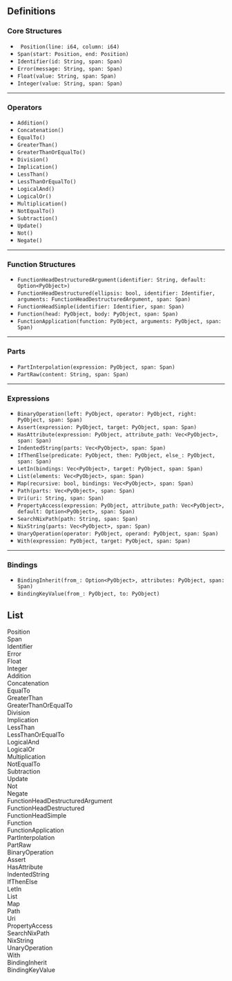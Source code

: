 ## Definitions
### Core Structures
- ` Position(line: i64, column: i64)`
- `Span(start: Position, end: Position)`
- `Identifier(id: String, span: Span)`
- `Error(message: String, span: Span)`
- `Float(value: String, span: Span)`
- `Integer(value: String, span: Span)`

---

### Operators
- `Addition()`
- `Concatenation()`
- `EqualTo()`
- `GreaterThan()`
- `GreaterThanOrEqualTo()`
- `Division()`
- `Implication()`
- `LessThan()`
- `LessThanOrEqualTo()`
- `LogicalAnd()`
- `LogicalOr()`
- `Multiplication()`
- `NotEqualTo()`
- `Subtraction()`
- `Update()`
- `Not()`
- `Negate()`

---

### Function Structures
- `FunctionHeadDestructuredArgument(identifier: String, default: Option<PyObject>)`
- `FunctionHeadDestructured(ellipsis: bool, identifier: Identifier, arguments: FunctionHeadDestructuredArgument, span: Span)`
- `FunctionHeadSimple(identifier: Identifier, span: Span)`
- `Function(head: PyObject, body: PyObject, span: Span)`
- `FunctionApplication(function: PyObject, arguments: PyObject, span: Span)`

---

### Parts
- `PartInterpolation(expression: PyObject, span: Span)`
- `PartRaw(content: String, span: Span)`

---

### Expressions
- `BinaryOperation(left: PyObject, operator: PyObject, right: PyObject, span: Span)`
- `Assert(expression: PyObject, target: PyObject, span: Span)`
- `HasAttribute(expression: PyObject, attribute_path: Vec<PyObject>, span: Span)`
- `IndentedString(parts: Vec<PyObject>, span: Span)`
- `IfThenElse(predicate: PyObject, then: PyObject, else_: PyObject, span: Span)`
- `LetIn(bindings: Vec<PyObject>, target: PyObject, span: Span)`
- `List(elements: Vec<PyObject>, span: Span)`
- `Map(recursive: bool, bindings: Vec<PyObject>, span: Span)`
- `Path(parts: Vec<PyObject>, span: Span)`
- `Uri(uri: String, span: Span)`
- `PropertyAccess(expression: PyObject, attribute_path: Vec<PyObject>, default: Option<PyObject>, span: Span)`
- `SearchNixPath(path: String, span: Span)`
- `NixString(parts: Vec<PyObject>, span: Span)`
- `UnaryOperation(operator: PyObject, operand: PyObject, span: Span)`
- `With(expression: PyObject, target: PyObject, span: Span)`

---

### Bindings
- `BindingInherit(from_: Option<PyObject>, attributes: PyObject, span: Span)`
- `BindingKeyValue(from_: PyObject, to: PyObject)`

## List
Position<br>
Span<br>
Identifier<br>
Error<br>
Float<br>
Integer<br>
Addition<br>
Concatenation<br>
EqualTo<br>
GreaterThan<br>
GreaterThanOrEqualTo<br>
Division<br>
Implication<br>
LessThan<br>
LessThanOrEqualTo<br>
LogicalAnd<br>
LogicalOr<br>
Multiplication<br>
NotEqualTo<br>
Subtraction<br>
Update<br>
Not<br>
Negate<br>
FunctionHeadDestructuredArgument<br>
FunctionHeadDestructured<br>
FunctionHeadSimple<br>
Function<br>
FunctionApplication<br>
PartInterpolation<br>
PartRaw<br>
BinaryOperation<br>
Assert<br>
HasAttribute<br>
IndentedString<br>
IfThenElse<br>
LetIn<br>
List<br>
Map<br>
Path<br>
Uri<br>
PropertyAccess<br>
SearchNixPath<br>
NixString<br>
UnaryOperation<br>
With<br>
BindingInherit<br>
BindingKeyValue<br>